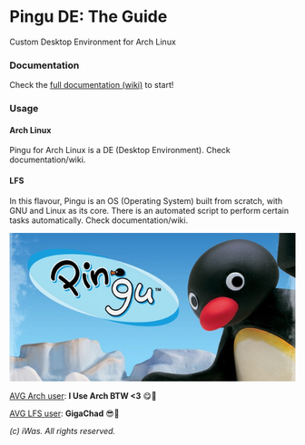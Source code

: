 # Pingu DE: The Guide

Custom Desktop Environment for Arch Linux

### Documentation
Check the [full documentation (wiki)](https://github.com/iWas-Coder/Pingu/wiki) to start!

### Usage
#### Arch Linux
Pingu for Arch Linux is a DE (Desktop Environment). Check documentation/wiki.
#### LFS
In this flavour, Pingu is an OS (Operating System) built from scratch, with GNU and Linux as its core.
There is an automated script to perform certain tasks automatically.
Check documentation/wiki.

![Pingu Title](https://raw.githubusercontent.com/iWas-Coder/Pingu/main/assets/img/pingu-title.jpg)

<ins>AVG Arch user</ins>: **I Use Arch BTW <3** 😋👻

<ins>AVG LFS user</ins>: **GigaChad** 😎💪

_(c) iWas. All rights reserved._
